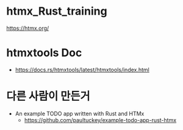 # htmx_Rust_training
https://htmx.org/

# htmxtools Doc
- https://docs.rs/htmxtools/latest/htmxtools/index.html

# 다른 사람이 만든거
- An example TODO app written with Rust and HTMx
  - https://github.com/paultuckey/example-todo-app-rust-htmx
